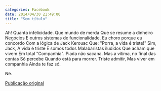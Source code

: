 ```yaml
---
categories: Facebook
date: 2014/04/30 21:49:00
title: "Sem título"
---
```


Ah! Quanta infelicidade.
Que mundo de merda
Que se resume a dinheiro
Negócios
E outros sistemas de funcionalidade.
Eu choro porque eu concordo
Com a lógica de Jack Kerouac
Que:
"Porra, a vida é triste!"
Sim, Jack,
A vida é triste
E somos todos
Malabaristas iludidos
Que acham que vivem
Em total
"Companhia".
Piada não sacana.
Mas a vítima, no final das contas
Só percebe
Quando está para morrer.
Triste admitir,
Mas viver em companhia
Ainda te faz só.

Né.

[Publicação original](https://www.facebook.com/permalink.php?story_fbid=1418038228466541&id=1418031755133855)

